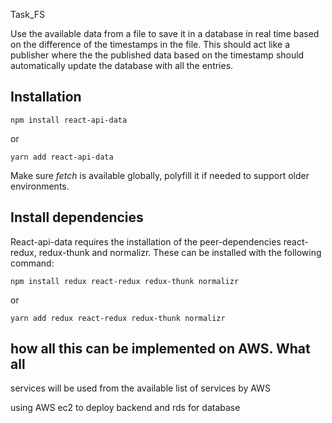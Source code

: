 Task_FS

Use the available data from a file to save it in a database
 in real time based
on the difference of the timestamps in the file. This should act like a publisher where the the
published data based on the timestamp should automatically update the database with all
the entries.
## Installation

`npm install react-api-data`

or

`yarn add react-api-data`

Make sure _fetch_ is available globally, polyfill it if needed to support older environments.

## Install dependencies

React-api-data requires the installation of the peer-dependencies react-redux, redux-thunk and normalizr. 
These can be installed with the following command:

`npm install redux react-redux redux-thunk normalizr`

or

`yarn add redux react-redux redux-thunk normalizr`


## how all this can be implemented on AWS. What all
services will be used from the available list of services by AWS

using AWS ec2 to deploy backend and rds for database




